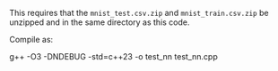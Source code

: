 This requires that the `mnist_test.csv.zip` and `mnist_train.csv.zip`
be unzipped and in the same directory as this code.

Compile as:

g++ -O3 -DNDEBUG -std=c++23 -o test_nn test_nn.cpp
